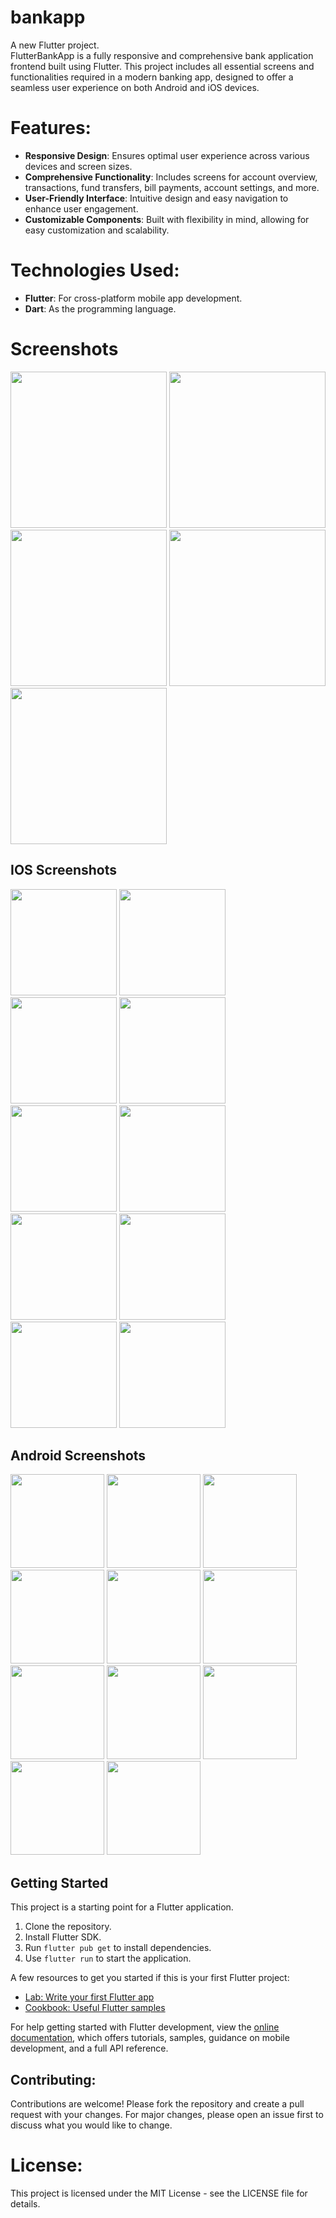 # bankapp

A new Flutter project.  
FlutterBankApp is a fully responsive and comprehensive bank application frontend built using Flutter. This project includes all essential screens and functionalities required in a modern banking app, designed to offer a seamless user experience on both Android and iOS devices.


# Features:
- **Responsive Design**: Ensures optimal user experience across various devices and screen sizes.
- **Comprehensive Functionality**: Includes screens for account overview, transactions, fund transfers, bill payments, account settings, and more.
- **User-Friendly Interface**: Intuitive design and easy navigation to enhance user engagement.
- **Customizable Components**: Built with flexibility in mind, allowing for easy customization and scalability.

  

# Technologies Used:
- **Flutter**: For cross-platform mobile app development.
- **Dart**: As the programming language.

  

# Screenshots

<img src="https://github.com/ArbabNaseer82/FlutterBankApp/assets/160100829/28622005-2231-4849-ae51-e0f92bb476f4" width="250"/>
<img src="https://github.com/ArbabNaseer82/FlutterBankApp/assets/160100829/81a2d72c-feae-4300-810c-ae0fe8dd32bd" width="250"/>
<img src="https://github.com/ArbabNaseer82/FlutterBankApp/assets/160100829/41147367-ed29-4102-a6dc-e9f2736910fa" width="250"/>
<img src="https://github.com/ArbabNaseer82/FlutterBankApp/assets/160100829/d9471122-1024-4775-8b03-6753019134e2" width="250"/>
<img src="https://github.com/ArbabNaseer82/FlutterBankApp/assets/160100829/b85f2497-cf98-4627-a36e-fe9d24efec6f" width="250"/>



## IOS Screenshots

<img src="https://github.com/ArbabNaseer82/FlutterBankApp/assets/160100829/047683af-7c12-48b9-8c9d-7931580c66b4" width="170"/>
<img src="https://github.com/ArbabNaseer82/FlutterBankApp/assets/160100829/4860bd37-4a21-4db8-99e4-77c0f3c9a3c9" width="170"/>
<img src="https://github.com/ArbabNaseer82/FlutterBankApp/assets/160100829/e25fdba3-518a-4186-aee6-f1c042366085" width="170"/>
<img src="https://github.com/ArbabNaseer82/FlutterBankApp/assets/160100829/a9b7ef99-ef86-4d71-84ce-bd57ae04dd8c" width="170"/>
<img src="https://github.com/ArbabNaseer82/FlutterBankApp/assets/160100829/8894a002-78b2-4d28-86fd-901152e5c861" width="170"/>
<img src="https://github.com/ArbabNaseer82/FlutterBankApp/assets/160100829/db64e298-1f38-4333-bf6c-dc7af9e83a9a" width="170"/>
<img src="https://github.com/ArbabNaseer82/FlutterBankApp/assets/160100829/9c065e96-2fad-4d9f-820b-0b2b49598294" width="170"/>
<img src="https://github.com/ArbabNaseer82/FlutterBankApp/assets/160100829/e8ee28db-00cb-4c0b-848f-705d20289194" width="170"/>
<img src="https://github.com/ArbabNaseer82/FlutterBankApp/assets/160100829/7908db1d-7254-41a6-a0cd-acb1475df23f" width="170"/>
<img src="https://github.com/ArbabNaseer82/FlutterBankApp/assets/160100829/b65d5cb5-16bb-439f-b9d8-7e9c571dbea7" width="170"/>

## Android Screenshots

<img src="https://github.com/ArbabNaseer82/FlutterBankApp/assets/160100829/4b63a9a7-6ace-4dbc-abe1-c46aa9ebaf36" width="150"/>
<img src="https://github.com/ArbabNaseer82/FlutterBankApp/assets/160100829/748157d7-49ef-447b-87ef-9f632aa603c3" width="150"/>
<img src="https://github.com/ArbabNaseer82/FlutterBankApp/assets/160100829/cab6b840-f926-445b-ab07-4f20e81150da" width="150"/>
<img src="https://github.com/ArbabNaseer82/FlutterBankApp/assets/160100829/39b3df54-0ddb-4be6-a112-61a4f5c6c7c3" width="150"/>
<img src="https://github.com/ArbabNaseer82/FlutterBankApp/assets/160100829/42f4aafc-fc17-4bd5-8ba5-43bfd58f71ea" width="150"/>
<img src="https://github.com/ArbabNaseer82/FlutterBankApp/assets/160100829/6abb4319-ea5c-47c2-a94d-e08d37a12d46" width="150"/>
<img src="https://github.com/ArbabNaseer82/FlutterBankApp/assets/160100829/e3047f0e-7b6c-4c0c-9785-c69f8f1f06e7" width="150"/>
<img src="https://github.com/ArbabNaseer82/FlutterBankApp/assets/160100829/bb95b71e-3208-4e9d-8d57-ed441e69ab9f" width="150"/>
<img src="https://github.com/ArbabNaseer82/FlutterBankApp/assets/160100829/89b344c3-d12d-43e9-8eb6-49d44ddc2b26" width="150"/>
<img src="https://github.com/ArbabNaseer82/FlutterBankApp/assets/160100829/6db6919f-99f6-4b20-9158-f265b4d3e026" width="150"/>
<img src="https://github.com/ArbabNaseer82/FlutterBankApp/assets/160100829/f3bbc6f3-5d41-4101-9152-e57e8d5ca0b6" width="150"/>





## Getting Started

This project is a starting point for a Flutter application.

1. Clone the repository.
2. Install Flutter SDK.
3. Run `flutter pub get` to install dependencies.
4. Use `flutter run` to start the application.

A few resources to get you started if this is your first Flutter project:

- [Lab: Write your first Flutter app](https://docs.flutter.dev/get-started/codelab)
- [Cookbook: Useful Flutter samples](https://docs.flutter.dev/cookbook)

For help getting started with Flutter development, view the [online documentation](https://docs.flutter.dev/), which offers tutorials, samples, guidance on mobile development, and a full API reference.

## Contributing:
Contributions are welcome! Please fork the repository and create a pull request with your changes. For major changes, please open an issue first to discuss what you would like to change.

# License:
This project is licensed under the MIT License - see the LICENSE file for details.

